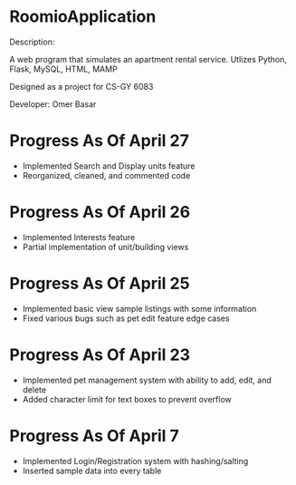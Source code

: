 # RoomioApplication

Description:

A web program that simulates an apartment rental service. Utlizes Python, Flask, MySQL, HTML, MAMP

Designed as a project for CS-GY 6083

Developer: Omer Basar
# Progress As Of April 27
- Implemented Search and Display units feature
- Reorganized, cleaned, and commented code

# Progress As Of April 26
- Implemented Interests feature
- Partial implementation of unit/building views

# Progress As Of April 25
- Implemented basic view sample listings with some information
- Fixed various bugs such as pet edit feature edge cases

# Progress As Of April 23
- Implemented pet management system with ability to add, edit, and delete
- Added character limit for text boxes to prevent overflow

# Progress As Of April 7
- Implemented Login/Registration system with hashing/salting
- Inserted sample data into every table
